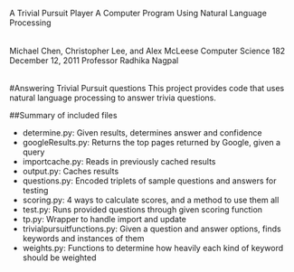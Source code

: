 A Trivial Pursuit Player
A Computer Program Using Natural Language Processing

###### 
Michael Chen, Christopher Lee, and Alex McLeese
Computer Science 182
December 12, 2011
Professor Radhika Nagpal
###### 


#Answering Trivial Pursuit questions
This project provides code that uses natural language processing to answer trivia questions. 

##Summary of included files
* determine.py: Given results, determines answer and confidence
* googleResults.py: Returns the top pages returned by Google, given a query
* importcache.py: Reads in previously cached results
* output.py: Caches results
* questions.py: Encoded triplets of sample questions and answers for testing
* scoring.py: 4 ways to calculate scores, and a method to use them all
* test.py: Runs provided questions through given scoring function
* tp.py: Wrapper to handle import and update
* trivialpursuitfunctions.py: Given a question and answer options, finds keywords and instances of them
* weights.py: Functions to determine how heavily each kind of keyword should be weighted
